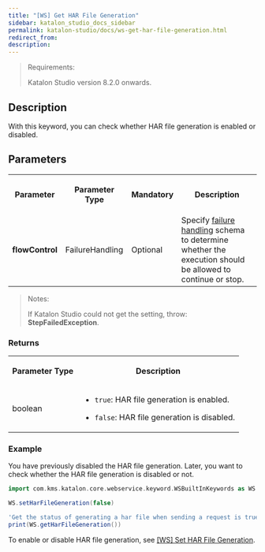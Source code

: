 ```yaml
---
title: "[WS] Get HAR File Generation" 
sidebar: katalon_studio_docs_sidebar
permalink: katalon-studio/docs/ws-get-har-file-generation.html 
redirect_from:
description: 
---
```


> Requirements:
>
> Katalon Studio version 8.2.0 onwards.

## Description

With this keyword, you can check whether HAR file generation is enabled or disabled.

## Parameters

<table data-number-column="false">
	<tbody>
		<tr>
			<th colspan="1" rowspan="1">
				<p data-renderer-start-pos="874"><strong data-renderer-mark="true">Parameter</strong></p>
			</th>
			<th colspan="1" rowspan="1">
				<p data-renderer-start-pos="897"><strong data-renderer-mark="true">Parameter Type</strong></p>
			</th>
			<th colspan="1" rowspan="1">
				<p data-renderer-start-pos="905"><strong data-renderer-mark="true">Mandatory</strong></p>
			</th>
			<th>
				<p data-renderer-start-pos="905"><strong data-renderer-mark="true">Description</strong></p>
			</th>
		</tr>
		<tr>
			<td colspan="1" rowspan="1">
				<p data-renderer-start-pos="1008"><strong data-renderer-mark="true">flowControl</strong></p>
			</td>
			<td colspan="1" rowspan="1">
				<p data-renderer-start-pos="1074">FailureHandling</p>
			</td>
			<td colspan="1" rowspan="1">
				<p data-renderer-start-pos="1093">Optional</p>
			</td>
			<td>Specify <a href="https://docs.katalon.com/katalon-studio/docs/failure-handling.html">failure handling</a> schema to determine whether the execution should be allowed to continue or stop.</td>
		</tr>
	</tbody>
</table>

> Notes:
>
> If Katalon Studio could not get the setting, throw: **StepFailedException**.

### Returns

<table data-number-column="false">
	<tbody>
		<tr>
			<th colspan="1" rowspan="1" data-colwidth="480">
				<div tabindex="0">
					<p data-renderer-start-pos="2146"><strong data-renderer-mark="true">Parameter Type</strong></p>
				</div>
			</th>
			<th colspan="1" rowspan="1" data-colwidth="480">
				<div tabindex="0">
					<p data-renderer-start-pos="2164"><strong data-renderer-mark="true">Description</strong></p>
				</div>
			</th>
		</tr>
		<tr>
			<td colspan="1" rowspan="1" data-colwidth="480">
				<p data-renderer-start-pos="2181">boolean</p>
			</td>
			<td colspan="1" rowspan="1" data-colwidth="480">
				<ul data-indent-level="1">
					<li><code data-renderer-mark="true">true</code>: HAR file generation is enabled.</li>
				</ul>
				<ul data-indent-level="1">
					<li>
						<p data-renderer-start-pos="2256"><code data-renderer-mark="true">false</code>: HAR file generation is disabled.</p>
					</li>
				</ul>
			</td>
		</tr>
	</tbody>
</table>

### Example

You have previously disabled the HAR file generation. Later, you want to check whether the HAR file generation is disabled or not.

```groovy
import com.kms.katalon.core.webservice.keyword.WSBuiltInKeywords as WS

WS.setHarFileGeneration(false)

'Get the status of generating a har file when sending a request is true or false'
print(WS.getHarFileGeneration())
```

To enable or disable HAR file generation, see [[WS] Set HAR File Generation](https://docs.katalon.com/katalon-studio/docs/ws-set-HAR-file-generation.html).